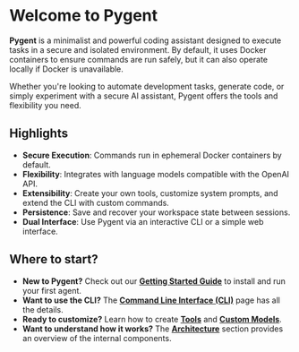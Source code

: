 # Welcome to Pygent

**Pygent** is a minimalist and powerful coding assistant designed to execute tasks in a secure and isolated environment. By default, it uses Docker containers to ensure commands are run safely, but it can also operate locally if Docker is unavailable.

Whether you're looking to automate development tasks, generate code, or simply experiment with a secure AI assistant, Pygent offers the tools and flexibility you need.

## Highlights

* **Secure Execution**: Commands run in ephemeral Docker containers by default.
* **Flexibility**: Integrates with language models compatible with the OpenAI API.
* **Extensibility**: Create your own tools, customize system prompts, and extend the CLI with custom commands.
* **Persistence**: Save and recover your workspace state between sessions.
* **Dual Interface**: Use Pygent via an interactive CLI or a simple web interface.

## Where to start?

* **New to Pygent?** Check out our **[Getting Started Guide](getting-started.md)** to install and run your first agent.
* **Want to use the CLI?** The **[Command Line Interface (CLI)](cli.md)** page has all the details.
* **Ready to customize?** Learn how to create **[Tools](tools.md)** and **[Custom Models](custom-models.md)**.
* **Want to understand how it works?** The **[Architecture](architecture.md)** section provides an overview of the internal components.